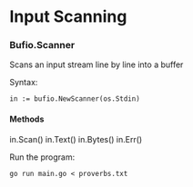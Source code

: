 # Input Scanning

### Bufio.Scanner

Scans an input stream line by line into a buffer

Syntax:

```
in := bufio.NewScanner(os.Stdin)
```

#### Methods

in.Scan()
in.Text()
in.Bytes()
in.Err()

Run the program:

```
go run main.go < proverbs.txt
```